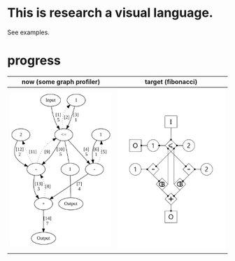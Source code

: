 # This is research a visual language.

See examples.

# progress
| now (some graph profiler) | target (fibonacci) |
|---|---|
| ![current state](./now.svg?sanitize=true) | ![target](./target.svg?sanitize=true) |
